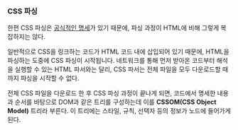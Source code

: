 ### CSS 파싱

한편 CSS 파싱은 [공식적인 명세](https://www.w3.org/TR/CSS2/grammar.html)가 있기 때문에, 파싱 과정이 HTML에 비해 그렇게 복잡하지는 않다.

일반적으로 CSS을 링크하는 코드가 HTML 코드 내에 삽입되어 있기 때문에, HTML을 파싱하는 도중에 CSS 파싱이 시작됩니다. 네트워크를 통해 먼저 받아온 코드부터 해석을 실행할 수 있는 HTML 파서와는 달리, CSS 파서는 전체 파일을 모두 다운로드할 때까지 파싱을 시작할 수 없다.

전체 CSS 파일을 다운로드 한 후 CSS 파싱 과정이 끝나게 되면, 코드에서 명세한 내용과 순서를 바탕으로 DOM과 같은 트리를 구성하는데 이를 **CSSOM(CSS Object Model)** 트리라 부른다. 이 트리에는 스타일, 규칙, 선택자 등의 정보가 노드에 들어가게 된다.
